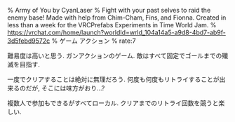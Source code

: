 % Army of You by CyanLaser
% Fight with your past selves to raid the enemy baseǃ Made with help from Chim-Cham‚ Fins‚ and Fionna․ Created in less than a week for the VRCPrefabs Experiments in Time World Jam․
% https://vrchat.com/home/launch?worldId=wrld_104a14a5-a9d8-4bd7-ab9f-3d5febd9572c
% ゲーム アクション
% rate:7

難易度は高いと思う.
ガンアクションのゲーム.
敵はすべて固定でゴールまでの殲滅を目指す.

一度でクリアすることは絶対に無理だろう.
何度も何度もリトライすることが出来るのだが, そこには味方がおり...?

複数人で参加もできるがすべてローカル.
クリアまでのリトライ回数を競うと楽しい.
